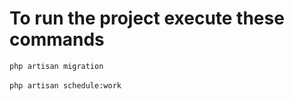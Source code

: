 <h1>To run the project execute these commands</h1>
<code>php artisan migration</code>
<br><br>
<code>php artisan schedule:work</code>
